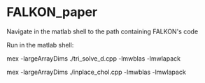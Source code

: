 # FALKON_paper

Navigate in the matlab shell to the path containing FALKON's code

Run in the matlab shell:

mex -largeArrayDims ./tri_solve_d.cpp -lmwblas -lmwlapack

mex -largeArrayDims ./inplace_chol.cpp -lmwblas -lmwlapack
